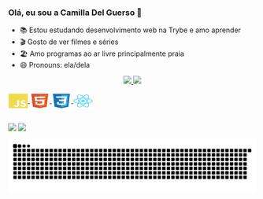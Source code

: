 ### Olá, eu sou a Camilla Del Guerso 👋

- 📚 Estou estudando desenvolvimento web na Trybe e amo aprender
- 🎬 Gosto de ver filmes e séries
- 🏖️ Amo programas ao ar livre principalmente praia
- 😄 Pronouns: ela/dela

<div align="center">
  <a href="https://github.com/camilladelg">
  <img height="150em" src="https://github-readme-stats.vercel.app/api?username=camilladelg&show_icons=true&theme=dracula&include_all_commits=true&count_private=true"/>
  <img height="150em" src="https://github-readme-stats.vercel.app/api/top-langs/?username=camilladelg&layout=compact&langs_count=7&theme=dracula"/>
</div>
<div style="display: inline_block"><br>
  <img align="center" alt="Milla-Js" height="30" width="40" src="https://raw.githubusercontent.com/devicons/devicon/master/icons/javascript/javascript-plain.svg">
  <img align="center" alt="Milla-HTML" height="30" width="40" src="https://raw.githubusercontent.com/devicons/devicon/master/icons/html5/html5-original.svg">
  <img align="center" alt="Milla-CSS" height="30" width="40" src="https://raw.githubusercontent.com/devicons/devicon/master/icons/css3/css3-original.svg">
  <img align="center" alt="Milla-React" height="30" width="40" src="https://raw.githubusercontent.com/devicons/devicon/master/icons/react/react-original.svg">
</div>
  
  ##
 
<div> 
  <a href = "mailto:camilladelguerso@gmail.com"><img src="https://img.shields.io/badge/-Gmail-%23333?style=for-the-badge&logo=gmail&logoColor=white" target="_blank"></a>
  <a href="https://www.linkedin.com/in/camilla-del-guerso" target="_blank"><img src="https://img.shields.io/badge/-LinkedIn-%230077B5?style=for-the-badge&logo=linkedin&logoColor=white" target="_blank"></a> 
 
  ![Snake animation](https://github.com/camilladelg/camilladelg/blob/output/github-contribution-grid-snake.svg)
 
</div>
